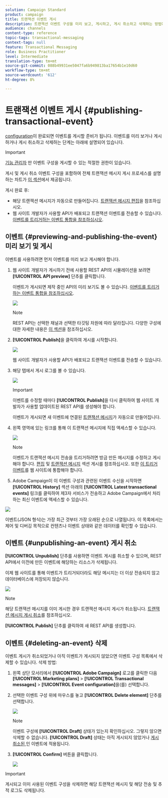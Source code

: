 ```yaml
---
solution: Campaign Standard
product: campaign
title: 트랜잭션 이벤트 게시
description: 트랜잭션 이벤트 구성을 미리 보고, 게시하고, 게시 취소하고 삭제하는 방법에 대해 알아봅니다.
audience: channels
content-type: reference
topic-tags: transactional-messaging
context-tags: null
feature: Transactional Messaging
role: Business Practitioner
level: Intermediate
translation-type: tm+mt
source-git-commit: 088b49931ee5047fa6b949813ba17654b1e10d60
workflow-type: tm+mt
source-wordcount: '612'
ht-degree: 8%

---
```



# 트랜잭션 이벤트 게시 {#publishing-transactional-event}

[configuration](../../channels/using/configuring-transactional-event.md)이 완료되면 이벤트를 게시할 준비가 됩니다. 이벤트를 미리 보거나 게시하거나 게시 취소하고 삭제하는 단계는 아래에 설명되어 있습니다.

>[!IMPORTANT]
>
>[기능 관리자](../../administration/using/users-management.md#functional-administrators) <!--being part of the **[!UICONTROL All]** [organizational unit](../../administration/using/organizational-units.md) -->만 이벤트 구성을 게시할 수 있는 적절한 권한이 있습니다.

게시 및 게시 취소 이벤트 구성을 포함하여 전체 트랜잭션 메시지 게시 프로세스를 설명하는 차트가 [이 섹션](../../channels/using/publishing-transactional-message.md)에서 제공됩니다.

게시 완료 후:
* 해당 트랜잭션 메시지가 자동으로 만들어집니다. [트랜잭션 메시지 편집](../../channels/using/editing-transactional-message.md)을 참조하십시오.
* 웹 사이트 개발자가 사용할 API가 배포되고 트랜잭션 이벤트를 전송할 수 있습니다. [이벤트를 트리거하는 이벤트 통합을 참조하십시오](../../channels/using/getting-started-with-transactional-msg.md#integrate-event-trigger).

## 이벤트 {#previewing-and-publishing-the-event} 미리 보기 및 게시

이벤트를 사용하려면 먼저 이벤트를 미리 보고 게시해야 합니다.

1. 웹 사이트 개발자가 게시하기 전에 사용할 REST API의 시뮬레이션을 보려면 **[!UICONTROL API preview]** 단추를 클릭합니다.

   이벤트가 게시되면 제작 중인 API의 미리 보기도 볼 수 있습니다. [이벤트를 트리거하는 이벤트 통합을 참조하십시오](../../channels/using/getting-started-with-transactional-msg.md#integrate-event-trigger).

   ![](assets/message-center_api_preview.png)

   >[!NOTE]
   >
   >REST API는 선택한 채널과 선택한 타깃팅 차원에 따라 달라집니다. 다양한 구성에 대한 자세한 내용은 [이 섹션](../../channels/using/configuring-transactional-event.md#transactional-event-specific-configurations)을 참조하십시오.

1. **[!UICONTROL Publish]**&#x200B;을 클릭하여 게시를 시작합니다.

   ![](assets/message-center_pub.png)

   웹 사이트 개발자가 사용할 API가 배포되고 트랜잭션 이벤트를 전송할 수 있습니다.

1. 해당 탭에서 게시 로그를 볼 수 있습니다.

   ![](assets/message-center_logs.png)

   >[!IMPORTANT]
   >
   >이벤트를 수정할 때마다 **[!UICONTROL Publish]**&#x200B;을 다시 클릭하여 웹 사이트 개발자가 사용할 업데이트된 REST API를 생성해야 합니다.

   이벤트가 게시되면 새 이벤트에 연결된 [트랜잭션 메시지](../../channels/using/editing-transactional-message.md)가 자동으로 만들어집니다.

1. 왼쪽 영역에 있는 링크를 통해 이 트랜잭션 메시지에 직접 액세스할 수 있습니다.

   ![](assets/message-center_messagegeneration.png)

   >[!NOTE]
   >
   >이벤트가 트랜잭션 메시지 전송을 트리거하려면 방금 만든 메시지를 수정하고 게시해야 합니다. [편집](../../channels/using/editing-transactional-message.md) 및 [트랜잭션 메시지](../../channels/using/publishing-transactional-message.md) 섹션 게시를 참조하십시오. 또한 [이 트리거 이벤트](../../channels/using/getting-started-with-transactional-msg.md#integrate-event-trigger)를 웹 사이트에 통합해야 합니다.

1. Adobe Campaign이 이 이벤트 구성과 관련된 이벤트 수신을 시작하면 **[!UICONTROL History]** 섹션 아래의 **[!UICONTROL Latest transactional events]** 링크를 클릭하여 제3자 서비스가 전송하고 Adobe Campaign에서 처리하는 최신 이벤트에 액세스할 수 있습니다.

![](assets/message-center_latest-events.png)

이벤트(JSON 형식)는 가장 최근 것부터 가장 오래된 순으로 나열됩니다. 이 목록에서는 제어 및 디버깅 목적으로 컨텐츠나 이벤트 상태와 같은 데이터를 확인할 수 있습니다.

## 이벤트 {#unpublishing-an-event} 게시 취소

**[!UICONTROL Unpublish]** 단추를 사용하면 이벤트 게시를 취소할 수 있으며, REST API에서 이전에 만든 이벤트에 해당하는 리소스가 삭제됩니다.

이제 웹 사이트를 통해 이벤트가 트리거되더라도 해당 메시지는 더 이상 전송되지 않고 데이터베이스에 저장되지 않습니다.

![](assets/message-center_unpublish.png)

>[!NOTE]
>
>해당 트랜잭션 메시지를 이미 게시한 경우 트랜잭션 메시지 게시가 취소됩니다. [트랜잭션 메시지 게시 취소](../../channels/using/publishing-transactional-message.md#unpublishing-a-transactional-message)를 참조하십시오.

**[!UICONTROL Publish]** 단추를 클릭하여 새 REST API를 생성합니다.

<!--## Transactional messaging publication process {#transactional-messaging-pub-process}

The chart below illustrates the transactional messaging publication process.

![](assets/message-center_pub-process.png)

For more on publishing, pausing and unpublishing a transactional message, see [this section](../../channels/using/publishing-transactional-message.md).-->

## 이벤트 {#deleting-an-event} 삭제

이벤트 게시가 취소되었거나 아직 이벤트가 게시되지 않았으면 이벤트 구성 목록에서 삭제할 수 있습니다. 삭제 방법:

1. 왼쪽 상단 모서리에서 **[!UICONTROL Adobe Campaign]** 로고를 클릭한 다음 **[!UICONTROL Marketing plans]** > **[!UICONTROL Transactional messages]** > **[!UICONTROL Event configuration]**&#x200B;을(를) 선택합니다.
1. 선택한 이벤트 구성 위에 마우스를 놓고 **[!UICONTROL Delete element]** 단추를 선택합니다.

   ![](assets/message-center_delete-button.png)

   >[!NOTE]
   >
   >이벤트 구성에 **[!UICONTROL Draft]** 상태가 있는지 확인하십시오. 그렇지 않으면 삭제할 수 없습니다. **[!UICONTROL Draft]** 상태는 아직 게시되지 않았거나 [게시 취소된 ](#unpublishing-an-event)인 이벤트에 적용됩니다.

1. **[!UICONTROL Confirm]** 버튼을 클릭합니다.

   ![](assets/message-center_delete-confirm.png)

>[!IMPORTANT]
>
>게시되고 이미 사용된 이벤트 구성을 삭제하면 해당 트랜잭션 메시지 및 해당 전송 및 추적 로그도 삭제됩니다.
